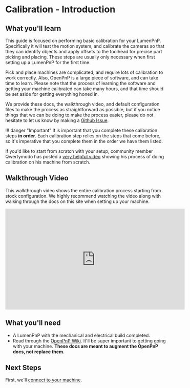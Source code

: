 # Calibration - Introduction

## **What you'll learn**

This guide is focused on performing basic calibration for your LumenPnP. Specifically it will test the motion system, and calibrate the cameras so that they can identify objects and apply offsets to the toolhead for precise part picking and placing. These steps are usually only necessary when first setting up a LumenPnP for the first time.

Pick and place machines are complicated, and require lots of calibration to work correctly. Also, OpenPnP is a large piece of software, and can take time to learn. Please note that the process of learning the software and getting your machine calibrated can take many hours, and that time should be set aside for getting everything honed in.

We provide these docs, the walkthrough video, and default configuration files to make the process as straightforward as possible, but if you notice things that we can be doing to make the process easier, please do not hesitate to let us know by making a [Github Issue](https://github.com/opulo-inc/docs/issues).

!!! danger "Important"
    It is important that you complete these calibration steps **in order**. Each calibration step relies on the steps that come before, so it's imperative that you complete them in the order we have them listed.

If you'd like to start from scratch with your setup, community member Qwertymodo has posted a [very helpful video](https://www.youtube.com/watch?v=vuFalyzcCZA) showing his process of doing calibration on his machine from scratch.

## **Walkthrough Video**

This walkthrough video shows the entire calibration process starting from stock configuration. We highly recommend watching the video along with walking through the docs on this site when setting up your machine.

<div class="video-wrapper">
<iframe width="560" height="315" src="https://www.youtube.com/embed/CSnczX6VJ7M" title="YouTube video player" frameborder="0" allow="accelerometer; autoplay; clipboard-write; encrypted-media; gyroscope; picture-in-picture" allowfullscreen></iframe>
</div>

## **What you'll need**

- A LumenPnP with the mechanical and electrical build completed.
- Read through the [OpenPnP Wiki](https://github.com/openpnp/openpnp/wiki/User-Manual). It'll be super important to getting going with your machine. **These docs are meant to augment the OpenPnP docs, not replace them.**

## **Next Steps**

First, we'll [connect to your machine](2-connect-to-machine/index.md).
